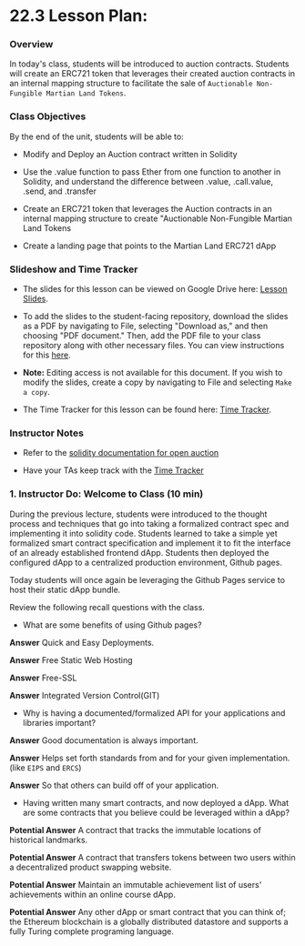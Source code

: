 # 22.3 Lesson Plan:

### Overview

In today's class, students will be introduced to auction contracts. Students will create an ERC721 token that leverages their created auction contracts in an internal mapping structure to facilitate the sale of `Auctionable Non-Fungible Martian Land Tokens`.

### Class Objectives

By the end of the unit, students will be able to:

* Modify and Deploy an Auction contract written in Solidity

* Use the .value function to pass Ether from one function to another in Solidity, and understand the difference between .value, .call.value, .send, and .transfer

* Create an ERC721 token that leverages the Auction contracts in an internal mapping structure to create "Auctionable Non-Fungible Martian Land Tokens

* Create a landing page that points to the Martian Land ERC721 dApp

### Slideshow and Time Tracker

* The slides for this lesson can be viewed on Google Drive here: [Lesson Slides](https://docs.google.com/presentation/d/1devzesQ1UKT2weYAz43Ei9YBIM863dYDtw9IFIMfLis/edit?usp=sharing).

* To add the slides to the student-facing repository, download the slides as a PDF by navigating to File, selecting "Download as," and then choosing "PDF document." Then, add the PDF file to your class repository along with other necessary files. You can view instructions for this [here](https://docs.google.com/presentation/d/1_BDSSZoS2qRvOOAZJvW0dtQVaJfvhtqYzjunIsDO02o/edit ).

* **Note:** Editing access is not available for this document. If you wish to modify the slides, create a copy by navigating to File and selecting `Make a copy`.

* The Time Tracker for this lesson can be found here: [Time Tracker](TimeTracker.xlsx).

### Instructor Notes

* Refer to the [solidity documentation for open auction](https://solidity.readthedocs.io/en/v0.5.11/solidity-by-example.html#blind-auction)

* Have your TAs keep track with the [Time Tracker](TimeTracker.xlsx)

### 1. Instructor Do: Welcome to Class (10 min)

During the previous lecture, students were introduced to the thought process and techniques that go into taking a formalized contract spec and implementing it into solidity code.  Students learned to take a simple yet formalized smart contract specification and implement it to fit the interface of an already established frontend dApp. Students then deployed the configured dApp to a centralized production environment, Github pages.

Today students will once again be leveraging the Github Pages service to host their static dApp bundle.

Review the following recall questions with the class.

* What are some benefits of using Github pages?

**Answer** Quick and Easy Deployments.

**Answer** Free Static Web Hosting

**Answer** Free-SSL

**Answer** Integrated Version Control(GIT)

* Why is having a documented/formalized API for your applications and libraries important?

**Answer** Good documentation is always important.

**Answer** Helps set forth standards from and for your given implementation. (like `EIPS` and `ERCS`)

**Answer** So that others can build off of your application.

* Having written many smart contracts, and now deployed a dApp. What are some contracts that you believe could be leveraged within a dApp?

**Potential Answer** A contract that tracks the immutable locations of historical landmarks.

**Potential Answer** A contract that transfers tokens between two users within a decentralized product swapping website.

**Potential Answer** Maintain an immutable achievement list of users' achievements within an online course dApp.

**Potential Answer** Any other dApp or smart contract that you can think of; the Ethereum blockchain is a globally distributed datastore and supports a fully Turing complete programing language.
